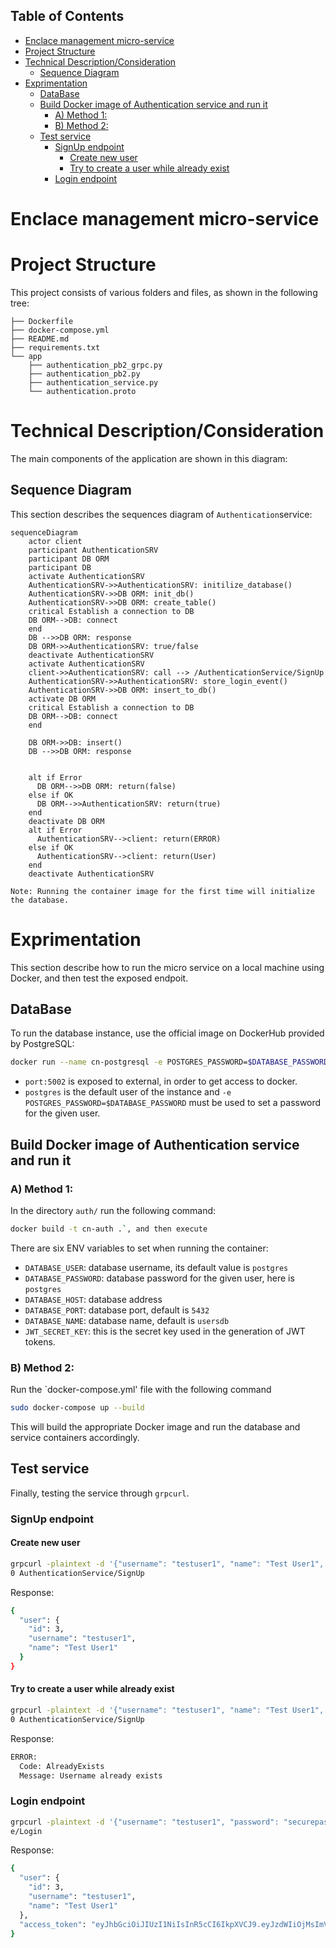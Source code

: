 ## Table of Contents
- [Enclace management micro-service](#enclace-management-micro-service)
- [Project Structure](#project-structure)
- [Technical Description/Consideration](#technical-descriptionconsideration)
  - [Sequence Diagram](#sequence-diagram)
- [Exprimentation](#exprimentation)
  - [DataBase](#database)
  - [Build Docker image of Authentication service and run it](#build-docker-image-of-authentication-service-and-run-it)
    - [A) Method 1:](#a-method-1)
    - [B) Method 2:](#b-method-2)
  - [Test service](#test-service)
    - [SignUp endpoint](#signup-endpoint)
      - [Create new user](#create-new-user)
      - [Try to create a user while already exist](#try-to-create-a-user-while-already-exist)
    - [Login endpoint](#login-endpoint)

# Enclace management micro-service

# Project Structure
This project consists of various folders and files, as shown in the following tree:

```
├── Dockerfile
├── docker-compose.yml
├── README.md
├── requirements.txt
└── app
    ├── authentication_pb2_grpc.py
    ├── authentication_pb2.py
    ├── authentication_service.py
    └── authentication.proto
```


# Technical Description/Consideration
The main components of the application are shown in this diagram:

## Sequence Diagram
This section describes the sequences diagram of `Authentication`service:
```mermaid
sequenceDiagram
    actor client
    participant AuthenticationSRV
    participant DB ORM
    participant DB
    activate AuthenticationSRV
    AuthenticationSRV->>AuthenticationSRV: initilize_database()
    AuthenticationSRV->>DB ORM: init_db()
    AuthenticationSRV->>DB ORM: create_table()
    critical Establish a connection to DB
    DB ORM-->DB: connect  
    end
    DB -->>DB ORM: response
    DB ORM->>AuthenticationSRV: true/false
    deactivate AuthenticationSRV
    activate AuthenticationSRV
    client->>AuthenticationSRV: call --> /AuthenticationService/SignUp
    AuthenticationSRV->>AuthenticationSRV: store_login_event()
    AuthenticationSRV->>DB ORM: insert_to_db()
    activate DB ORM
    critical Establish a connection to DB
    DB ORM-->DB: connect  
    end

    DB ORM->>DB: insert()
    DB -->>DB ORM: response


    alt if Error
      DB ORM-->>DB ORM: return(false)
    else if OK
      DB ORM-->>AuthenticationSRV: return(true)
    end
    deactivate DB ORM
    alt if Error
      AuthenticationSRV-->client: return(ERROR)
    else if OK
      AuthenticationSRV-->client: return(User)
    end
    deactivate AuthenticationSRV

```
`Note: Running the container image for the first time will initialize the database.`

# Exprimentation
This section describe how to run the micro service on a local machine using Docker, and then test the exposed endpoit.
## DataBase
To run the database instance, use the official image on DockerHub provided by PostgreSQL:

```bash
docker run --name cn-postgresql -e POSTGRES_PASSWORD=$DATABASE_PASSWORD -p 5002:5432 -e PGDATA=/var/lib/postgresql/data/pgdata -v /path_to_volume/:/var/lib/postgresql/data -d postgres:13
```

* `port:5002` is exposed to external, in order to get access to docker.
* `postgres` is the default user of the instance and `-e POSTGRES_PASSWORD=$DATABASE_PASSWORD` must be used to set a password for the given user.

## Build Docker image of Authentication service and run it
### A) Method 1:
In the directory `auth/` run the following command: 
```bash
docker build -t cn-auth .`, and then execute
```

There are six ENV variables to set when running the container:
* `DATABASE_USER`: database username, its default value is `postgres`
* `DATABASE_PASSWORD`: database password for the given user, here is `postgres`
* `DATABASE_HOST`: database address
* `DATABASE_PORT`: database port, default is `5432`
* `DATABASE_NAME`: database name, default is `usersdb`
* `JWT_SECRET_KEY`: this is the secret key used in the generation of JWT tokens.

### B) Method 2:
Run the `docker-compose.yml' file with the following command
```bash
sudo docker-compose up --build
```
This will build the appropriate Docker image and run the database and service containers accordingly.

## Test service
Finally, testing the service through `grpcurl`.
### SignUp endpoint
#### Create new user
```bash
grpcurl -plaintext -d '{"username": "testuser1", "name": "Test User1", "password": "securepassword"}' localhost:4500
0 AuthenticationService/SignUp
```
Response:
```bash
{
  "user": {
    "id": 3,
    "username": "testuser1",
    "name": "Test User1"
  }
}
```
#### Try to create a user while already exist
```bash
grpcurl -plaintext -d '{"username": "testuser1", "name": "Test User1", "password": "securepassword"}' localhost:4500
0 AuthenticationService/SignUp
```
Response:
```bash
ERROR:
  Code: AlreadyExists
  Message: Username already exists
```


### Login endpoint
```bash
grpcurl -plaintext -d '{"username": "testuser1", "password": "securepassword"}' localhost:45000 AuthenticationServic
e/Login
```
Response:
```bash
{
  "user": {
    "id": 3,
    "username": "testuser1",
    "name": "Test User1"
  },
  "access_token": "eyJhbGciOiJIUzI1NiIsInR5cCI6IkpXVCJ9.eyJzdWIiOjMsImV4cCI6MTcyODM5NDc5NywidXNlcm5hbWUiOiJ0ZXN0dXNlcjEiLCJuYW1lIjoiVGVzdCBVc2VyMSJ9.XgQSALiV6GE5fSCyeNSfUwAUsp4u_ZVw79mpxEEQOUM"
}
```